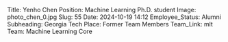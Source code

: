 Title: Yenho Chen
Position: Machine Learning Ph.D. student
Image: photo_chen_0.jpg
Slug: 55
Date: 2024-10-19 14:12
Employee_Status: Alumni
Subheading: Georgia Tech
Place: Former Team Members
Team_Link: mlt
Team: Machine Learning Core